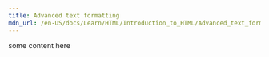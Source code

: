 ```yaml
---
title: Advanced text formatting
mdn_url: /en-US/docs/Learn/HTML/Introduction_to_HTML/Advanced_text_formatting
---
```

some content here
